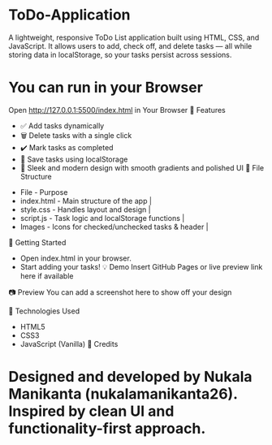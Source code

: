 # ToDo-Application
A lightweight, responsive ToDo List application built using HTML, CSS, and JavaScript. It allows users to add, check off, and delete tasks — all while storing data in localStorage, so your tasks persist across sessions.
# You can run in your Browser
Open http://127.0.0.1:5500/index.html in Your Browser
📌 Features
- ✅ Add tasks dynamically
- 🗑️ Delete tasks with a single click
- ✔️ Mark tasks as completed
- 💾 Save tasks using localStorage
- 🎨 Sleek and modern design with smooth gradients and polished UI
📁 File Structure
* File - Purpose  
 * index.html - Main structure of the app | 
* style.css - Handles layout and design | 
* script.js - Task logic and localStorage functions | 
* Images - Icons for checked/unchecked tasks & header | 


🚀 Getting Started
- Open index.html in your browser.
- Start adding your tasks!
💡 Demo
Insert GitHub Pages or live preview link here if available

📷 Preview
You can add a screenshot here to show off your design

🔧 Technologies Used
- HTML5
- CSS3
- JavaScript (Vanilla)
🙌 Credits
# Designed and developed by Nukala Manikanta (nukalamanikanta26). Inspired by clean UI and functionality-first approach.

